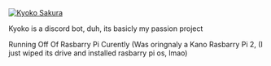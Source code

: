 <a href="https://top.gg/bot/853396288162103307">
  <img src="https://top.gg/api/widget/853396288162103307.svg" alt="Kyoko Sakura" />
  </a> 
             
              
<p> Kyoko is a discord bot, duh, its basicly my passion project</p>
<div class="discription_size">
<style>
            .info-text {
                font-family: "Microsoft JhengHei",monospace;
                margin-top: 40px;
                max-width: 600px;
                font-size: 14pt;
                line-height: 1.8rem;
                color: black;
            }
  </style>
    
<p class=discription_size> Running Off Of Rasbarry Pi Curently (Was oringnaly a Kano Rasbarry Pi 2, (I just wiped its drive and installed rasbarry pi os, lmao) </p>
</div class="discription_size">
